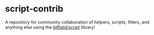 # script-contrib
A repository for community collaboration of helpers, scripts, filters, and anything else using the [bitfield/script](https://github.com/bitfield/script) library!

